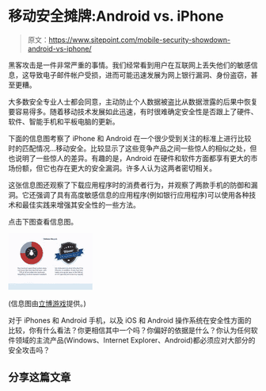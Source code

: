 # 移动安全摊牌:Android vs. iPhone

> 原文：<https://www.sitepoint.com/mobile-security-showdown-android-vs-iphone/>

黑客攻击是一件非常严重的事情。我们经常看到用户在互联网上丢失他们的敏感信息，这导致电子邮件帐户受损，进而可能迅速发展为网上银行漏洞、身份盗窃，甚至更糟。

大多数安全专业人士都会同意，主动防止个人数据被盗比从数据泄露的后果中恢复要容易得多。随着移动技术发展如此迅速，有时很难确定安全性是否跟上了硬件、软件、智能手机和平板电脑的更新。

下面的信息图考察了 iPhone 和 Android 在一个很少受到关注的标准上进行比较时的匹配情况…移动安全。比较显示了这些竞争产品之间一些惊人的相似之处，但也说明了一些惊人的差异。有趣的是，Android 在硬件和软件方面都享有更大的市场份额，但它也存在更大的安全漏洞。许多人认为这两者密切相关。

这张信息图还观察了下载应用程序时的消费者行为，并观察了两款手机的防御和漏洞。它还强调了具有高度敏感信息的应用程序(例如银行应用程序)可以使用各种技术和最佳实践来增强其安全性的一些方法。

点击下图查看信息图。

![](img/aec138ecf1639c389883ec4b55f31784.png "Apps-and-Hijacks")

(信息图由[立博游戏](http://games.ladbrokes.com/en)提供。)

对于 iPhones 和 Android 手机，以及 iOS 和 Android 操作系统在安全性方面的比较，你有什么看法？你更相信其中一个吗？你偏好的依据是什么？你认为任何软件领域的主流产品(Windows、Internet Explorer、Android)都必须应对大部分的安全攻击吗？

## 分享这篇文章